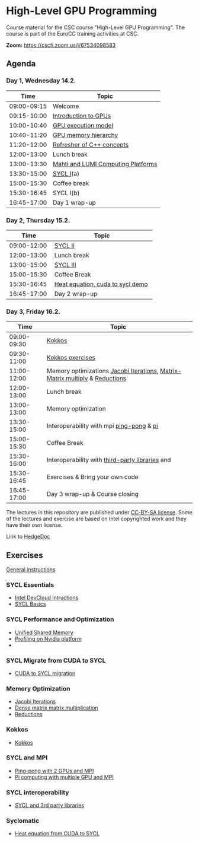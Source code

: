# High-Level GPU Programming

Course material for the CSC course "High-Level GPU Programming". The course is
part of the EuroCC training activities at CSC.

**Zoom:** <https://cscfi.zoom.us/j/67534098583>

## Agenda

### Day 1, Wednesday 14.2.

| Time         | Topic |
| ----         | ----- |
| 09:00-09:15  | Welcome
| 09:15-10:00  | [Introduction to GPUs](docs/01-introduction.pdf)
| 10:00-10:40  | [GPU execution model](docs/02-execution-model.pdf)
| 10:40-11:20  | [GPU memory hierarchy](docs/03-memory-access-hierarchy.pdf)
| 11:20-12:00  | [Refresher of C++ concepts](docs/04-cpp-concepts.pdf)
| 12:00-13:00  | Lunch break
| 13:00-13:30  | [Mahti and LUMI Computing Platforms](Exercises_Instructions.md)
| 13:30-15:00  | [SYCL I](exercises/sycl-optimization-performance-c2s/sycl1/sycl_1_sonersteiner_helsinki_FINAL.pdf)(a)
| 15:00-15:30  | Coffee break
| 15:30-16:45  | SYCL I(b)
| 16:45-17:00  | Day 1 wrap-up

### Day 2, Thursday 15.2.

| Time         | Topic |
| ----         | ----- |
| 09:00-12:00  | [SYCL II](exercises/sycl-optimization-performance-c2s/sycl2/sycl_2_sonersteiner_helsinki_FINAL.pdf)
| 12:00-13:00  | Lunch break
| 13:00-15:00  | [SYCL III](exercises/sycl-optimization-performance-c2s/sycl3/CUDA_To_SYCL_SYCLomatic.pdf)
| 15:00-15:30  | Coffee Break
| 15:30-16:45  | [Heat equation, cuda to sycl demo](exercises/sycl/10-heat-equation-from-cuda/) 
| 16:45-17:00  | Day 2 wrap-up

### Day 3, Friday 16.2.

| Time         | Topic |
| ----         | ----- |
| 09:00-09:30  | [Kokkos](docs/06-kokkos.pdf)
| 09:30-11:00  | [Kokkos exercises](/exercises/kokkos)
| 11:00-12:00  | Memory optimizations [Jacobi Iterations](exercises/sycl/07-jacobi/), [Matrix-Matrix multiply](exercises/sycl/04-matrix-matrix-mul/) & [Reductions](/exercises/sycl/06-reduction-direct/)
| 12:00-13:00  | Lunch break
| 13:00-13:00  | Memory optimization
| 13:30-15:00  | Interoperability with mpi [ping-pong](exercises/sycl/08-ping-pong) & [pi](/exercises/sycl/11-pi/)
| 15:00-15:30  | Coffee Break
| 15:30-16:00  | Interoperability with [third-party libraries](exercises/sycl/09-interoperability/) and
| 15:30-16:45  | Exercises & Bring your own code
| 16:45-17:00  | Day 3 wrap-up & Course closing

The lectures in this repository are published under [CC-BY-SA license](https://creativecommons.org/licenses/by-nc/4.0/). Some of the lectures and exercise are based on Intel copyrighted work and they have their own license.  

Link to [HedgeDoc](https://siili.rahtiapp.fi/High-Level-GPU-Programming)
## Exercises

[General instructions](Exercises_Instructions.md)

### SYCL Essentials
- [Intel DevCloud Intructions](exercises/sycl-optimization-performance-c2s/sycl1/1_Intel_Devcloud_20240203.pdf)
- [SYCL Basics](exercises/sycl-optimization-performance-c2s/sycl1/Readme.md)

### SYCL Performance and Optimization
- [Unified Shared Memory](exercises/sycl-optimization-performance-c2s/sycl2/Readme.md)
- [Profiling on Nvidia platform](exercises/sycl-optimization-performance-c2s/sycl3/NBody-nvidia-profiling/Readme.md)
- 
### SYCL Migrate from CUDA to SYCL
- [CUDA to SYCL migration](exercises/sycl-optimization-performance-c2s/sycl3/Readme.md)

### Memory Optimization
- [Jacobi Iterations](exercises/sycl/07-jacobi)
- [Dense matrix matrix multiplication](exercises/sycl/04-matrix-matrix-mul)
- [Reductions](exercises/sycl/06-reduction-direct)

### Kokkos
- [Kokkos](/exercises/kokkos)

### SYCL and MPI
- [Ping-pong with 2 GPUs and MPI](exercises/sycl/08-ping-pong)
- [Pi computing with multiple GPU and MPI](exercises/sycl/11-pi/)
  
### SYCL interoperability

- [SYCL and 3rd party libraries](exercises/sycl/09-interoperability/)

### Syclomatic
- [Heat equation from CUDA to SYCL](exercises/sycl/10-heat-equation-from-cuda/)
 
